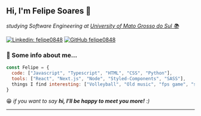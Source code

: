 <h2> Hi, I'm Felipe Soares 👋 </h2>
<p><em>studying Software Engineering at <a href="https://www.ufms.br/">University of Mato Grosso do Sul 📚</a></em></p>

[![Linkedin: felipe0848](https://img.shields.io/badge/-Felipe_Soares-blue?style=flat-square&logo=Linkedin&logoColor=white&link=https://www.linkedin.com/in/felipe0848/)](https://www.linkedin.com/in/felipe0848/)
[![GitHub felipe0848](https://img.shields.io/github/followers/felipe0848?label=follow&style=social)](https://github.com/felipe0848)


### 🔎  Some info about me...  

```javascript
const Felipe = {
  code: ["Javascript", "Typescript", "HTML", "CSS", "Python"],
  tools: ["React", "Next.js", "Node", "Styled-Components", "SASS"],
  things I find interesting: ["Volleyball", "Old music", "fps game", "stock exchange"]
}
```

😁 <em>if you want to say <b>hi, I'll be happy to meet you more!</b> :)</em>

---